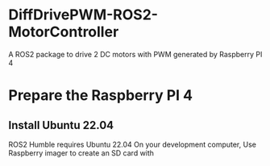 # DiffDrivePWM-ROS2-MotorController
A ROS2 package to drive 2 DC motors with PWM generated by Raspberry PI 4

# Prepare the Raspberry PI 4

## Install Ubuntu 22.04
ROS2 Humble requires Ubuntu 22.04
On your development computer, Use Raspberry imager to create an SD card with 

